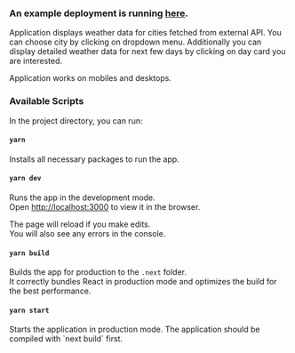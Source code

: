 ### An example deployment is running [here](https://weather-widget.mmycek83.now.sh).

Application displays weather data for cities fetched from external API. 
You can choose city by clicking on dropdown menu.
Additionally you can display detailed weather data for next few days by clicking on day card
you are interested.

Application works on mobiles and desktops.

### Available Scripts

In the project directory, you can run:

#### `yarn`

Installs all necessary packages to run the app.

#### `yarn dev`

Runs the app in the development mode.<br>
Open [http://localhost:3000](http://localhost:3000) to view it in the browser.

The page will reload if you make edits.<br>
You will also see any errors in the console.

#### `yarn build`

Builds the app for production to the `.next` folder.<br>
It correctly bundles React in production mode and optimizes the build for the best performance.

#### `yarn start`

Starts the application in production mode.
The application should be compiled with \`next build\` first.
